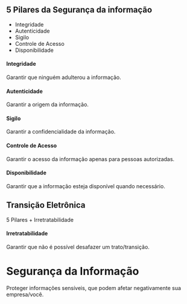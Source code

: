 ## 5 Pilares da Segurança da informação
* Integridade
* Autenticidade
* Sigilo
* Controle de Acesso
* Disponibilidade

#### Integridade
Garantir que ninguém adulterou a informação.  

#### Autenticidade
Garantir a origem da informação.  

#### Sigilo
Garantir a confidencialidade da informação.  

#### Controle de Acesso
Garantir o acesso da informação apenas para pessoas autorizadas.  

#### Disponibilidade
Garantir que a informação esteja disponível quando necessário.  

## Transição Eletrônica
5 Pilares + Irretratabilidade

#### Irretratabilidade
Garantir que não é possível desafazer um trato/transição.

# Segurança da Informação
Proteger informações sensíveis, que podem afetar negativamente sua empresa/você.  

